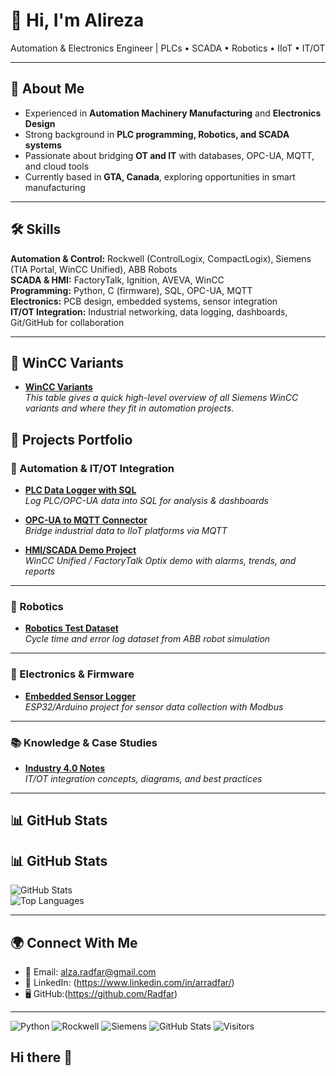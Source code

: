 # 👋 Hi, I'm Alireza  

Automation & Electronics Engineer | PLCs • SCADA • Robotics • IIoT • IT/OT  

---

## 🔹 About Me
- Experienced in **Automation Machinery Manufacturing** and **Electronics Design**  
- Strong background in **PLC programming, Robotics, and SCADA systems**  
- Passionate about bridging **OT and IT** with databases, OPC-UA, MQTT, and cloud tools  
- Currently based in **GTA, Canada**, exploring opportunities in smart manufacturing  

---

## 🛠️ Skills
**Automation & Control:** Rockwell (ControlLogix, CompactLogix), Siemens (TIA Portal, WinCC Unified), ABB Robots  
**SCADA & HMI:** FactoryTalk, Ignition, AVEVA, WinCC  
**Programming:** Python, C (firmware), SQL, OPC-UA, MQTT  
**Electronics:** PCB design, embedded systems, sensor integration  
**IT/OT Integration:** Industrial networking, data logging, dashboards, Git/GitHub for collaboration  

---
## 📂 WinCC Variants

- [**WinCC Variants**](https://github.com/Radfar/wincc-variants)  
  *This table gives a quick high-level overview of all Siemens WinCC variants and where they fit in automation projects.*
  
## 📂 Projects Portfolio

### 🔧 Automation & IT/OT Integration
- [**PLC Data Logger with SQL**](https://github.com/Radfar/plc-data-logger-sql)  
  *Log PLC/OPC-UA data into SQL for analysis & dashboards*  

- [**OPC-UA to MQTT Connector**](https://github.com/Radfar/opcua-mqtt-bridge)  
  *Bridge industrial data to IIoT platforms via MQTT*  

- [**HMI/SCADA Demo Project**](https://github.com/Radfar/scada-demo)  
  *WinCC Unified / FactoryTalk Optix demo with alarms, trends, and reports*  

---

### 🤖 Robotics
- [**Robotics Test Dataset**](https://github.com/Radfar/robotics-dataset)  
  *Cycle time and error log dataset from ABB robot simulation*  

---

### 🔌 Electronics & Firmware
- [**Embedded Sensor Logger**](https://github.com/Radfar/embedded-sensor-logger)  
  *ESP32/Arduino project for sensor data collection with Modbus*  

---

### 📚 Knowledge & Case Studies
- [**Industry 4.0 Notes**](https://github.com/Radfar/industry4.0-notes)  
  *IT/OT integration concepts, diagrams, and best practices*  

---

## 📊 GitHub Stats
## 📊 GitHub Stats
![GitHub Stats](https://github-readme-stats.vercel.app/api?username=Radfar&show_icons=true&theme=default)  
![Top Languages](https://github-readme-stats.vercel.app/api/top-langs/?username=yourusername&layout=compact)  

---

## 🌍 Connect With Me

- 📧 Email: alza.radfar@gmail.com  
- 💼 LinkedIn: (https://www.linkedin.com/in/arradfar/) 
- 🖥️ GitHub:(https://github.com/Radfar)

---
![Python](https://img.shields.io/badge/Python-3776AB?style=flat&logo=python&logoColor=white)
![Rockwell](https://img.shields.io/badge/Rockwell-FF0000?style=flat&logo=siemens&logoColor=white)
![Siemens](https://img.shields.io/badge/Siemens-009999?style=flat&logo=siemens&logoColor=white)
![GitHub Stats](https://github-readme-stats.vercel.app/api?username=Radfar&show_icons=true&theme=default)
![Visitors](https://komarev.com/ghpvc/?username=Radfar)

## Hi there 👋

<!--
**Radfar/Radfar** is a ✨ _special_ ✨ repository because its `README.md` (this file) appears on your GitHub profile.

Here are some ideas to get you started:

- 🔭 I’m currently working on ...
- 🌱 I’m currently learning ...
- 👯 I’m looking to collaborate on ...
- 🤔 I’m looking for help with ...
- 💬 Ask me about ...
- 📫 How to reach me: ...
- 😄 Pronouns: ...
- ⚡ Fun fact: ...
-->
